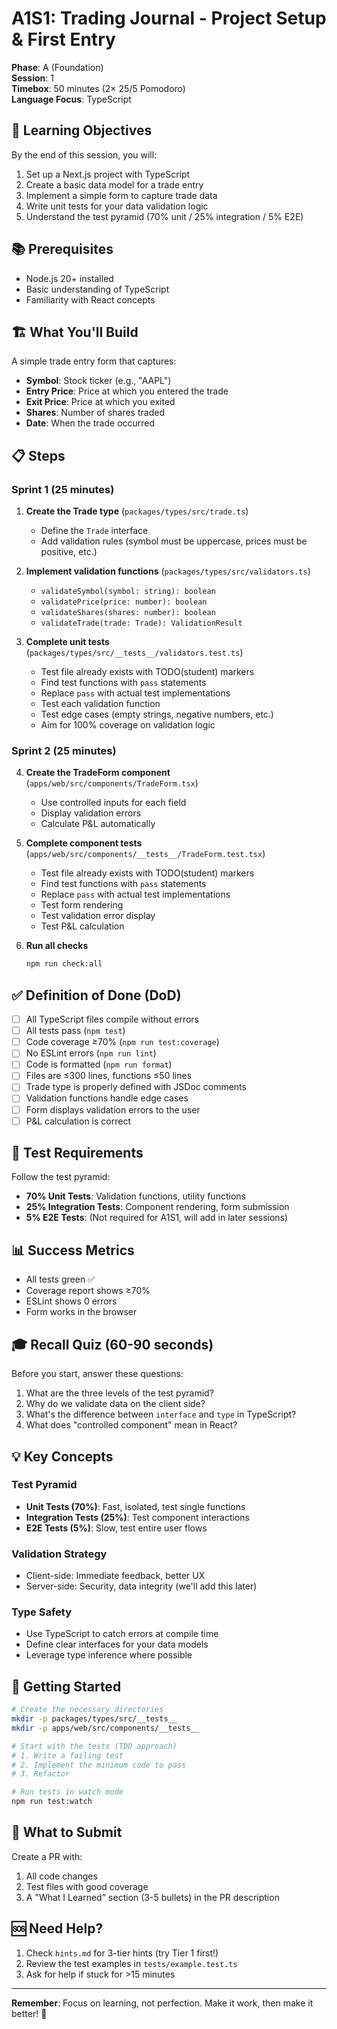 # A1S1: Trading Journal - Project Setup & First Entry

**Phase**: A (Foundation)  
**Session**: 1  
**Timebox**: 50 minutes (2× 25/5 Pomodoro)  
**Language Focus**: TypeScript

## 🎯 Learning Objectives

By the end of this session, you will:

1. Set up a Next.js project with TypeScript
2. Create a basic data model for a trade entry
3. Implement a simple form to capture trade data
4. Write unit tests for your data validation logic
5. Understand the test pyramid (70% unit / 25% integration / 5% E2E)

## 📚 Prerequisites

- Node.js 20+ installed
- Basic understanding of TypeScript
- Familiarity with React concepts

## 🏗️ What You'll Build

A simple trade entry form that captures:

- **Symbol**: Stock ticker (e.g., "AAPL")
- **Entry Price**: Price at which you entered the trade
- **Exit Price**: Price at which you exited
- **Shares**: Number of shares traded
- **Date**: When the trade occurred

## 📋 Steps

### Sprint 1 (25 minutes)

1. **Create the Trade type** (`packages/types/src/trade.ts`)
   - Define the `Trade` interface
   - Add validation rules (symbol must be uppercase, prices must be positive, etc.)

2. **Implement validation functions** (`packages/types/src/validators.ts`)
   - `validateSymbol(symbol: string): boolean`
   - `validatePrice(price: number): boolean`
   - `validateShares(shares: number): boolean`
   - `validateTrade(trade: Trade): ValidationResult`

3. **Complete unit tests** (`packages/types/src/__tests__/validators.test.ts`)
   - Test file already exists with TODO(student) markers
   - Find test functions with `pass` statements
   - Replace `pass` with actual test implementations
   - Test each validation function
   - Test edge cases (empty strings, negative numbers, etc.)
   - Aim for 100% coverage on validation logic

### Sprint 2 (25 minutes)

4. **Create the TradeForm component** (`apps/web/src/components/TradeForm.tsx`)
   - Use controlled inputs for each field
   - Display validation errors
   - Calculate P&L automatically

5. **Complete component tests** (`apps/web/src/components/__tests__/TradeForm.test.tsx`)
   - Test file already exists with TODO(student) markers
   - Find test functions with `pass` statements
   - Replace `pass` with actual test implementations
   - Test form rendering
   - Test validation error display
   - Test P&L calculation

6. **Run all checks**
   ```bash
   npm run check:all
   ```

## ✅ Definition of Done (DoD)

- [ ] All TypeScript files compile without errors
- [ ] All tests pass (`npm test`)
- [ ] Code coverage ≥70% (`npm run test:coverage`)
- [ ] No ESLint errors (`npm run lint`)
- [ ] Code is formatted (`npm run format`)
- [ ] Files are ≤300 lines, functions ≤50 lines
- [ ] Trade type is properly defined with JSDoc comments
- [ ] Validation functions handle edge cases
- [ ] Form displays validation errors to the user
- [ ] P&L calculation is correct

## 🧪 Test Requirements

Follow the test pyramid:

- **70% Unit Tests**: Validation functions, utility functions
- **25% Integration Tests**: Component rendering, form submission
- **5% E2E Tests**: (Not required for A1S1, will add in later sessions)

## 📊 Success Metrics

- All tests green ✅
- Coverage report shows ≥70%
- ESLint shows 0 errors
- Form works in the browser

## 🎓 Recall Quiz (60-90 seconds)

Before you start, answer these questions:

1. What are the three levels of the test pyramid?
2. Why do we validate data on the client side?
3. What's the difference between `interface` and `type` in TypeScript?
4. What does "controlled component" mean in React?

## 💡 Key Concepts

### Test Pyramid

- **Unit Tests (70%)**: Fast, isolated, test single functions
- **Integration Tests (25%)**: Test component interactions
- **E2E Tests (5%)**: Slow, test entire user flows

### Validation Strategy

- Client-side: Immediate feedback, better UX
- Server-side: Security, data integrity (we'll add this later)

### Type Safety

- Use TypeScript to catch errors at compile time
- Define clear interfaces for your data models
- Leverage type inference where possible

## 🚀 Getting Started

```bash
# Create the necessary directories
mkdir -p packages/types/src/__tests__
mkdir -p apps/web/src/components/__tests__

# Start with the tests (TDD approach)
# 1. Write a failing test
# 2. Implement the minimum code to pass
# 3. Refactor

# Run tests in watch mode
npm run test:watch
```

## 📝 What to Submit

Create a PR with:

1. All code changes
2. Test files with good coverage
3. A "What I Learned" section (3-5 bullets) in the PR description

## 🆘 Need Help?

1. Check `hints.md` for 3-tier hints (try Tier 1 first!)
2. Review the test examples in `tests/example.test.ts`
3. Ask for help if stuck for >15 minutes

---

**Remember**: Focus on learning, not perfection. Make it work, then make it better! 🎯
